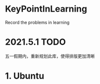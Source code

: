 # KeyPointInLearning
Record the problems in learning

# 2021.5.1 TODO
五一假期内，重新规划此库，使得排版更加清晰


# 1. Ubuntu
